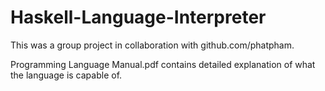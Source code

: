 # Haskell-Language-Interpreter

This was a group project in collaboration with github.com/phatpham. 

Programming Language Manual.pdf contains detailed explanation of what the language is capable of.
